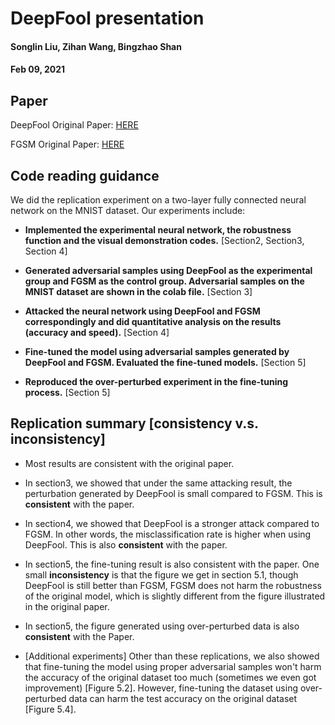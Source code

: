 # DeepFool presentation

#### Songlin Liu, Zihan Wang, Bingzhao Shan

#### Feb 09, 2021


## Paper
DeepFool Original Paper:   [HERE](https://arxiv.org/pdf/1511.04599.pdf)

FGSM Original Paper: [HERE](https://arxiv.org/pdf/1412.6572.pdf)

## Code reading guidance

We did the replication experiment on a two-layer fully connected neural network on the MNIST dataset. Our experiments include:

- **Implemented the experimental neural network, the robustness function and the visual demonstration codes.** [Section2, Section3, Section 4]

- **Generated adversarial samples using DeepFool as the experimental group and FGSM as the control group. Adversarial samples on the MNIST dataset are shown in the colab file.** [Section 3]

- **Attacked the neural network using DeepFool and FGSM correspondingly and did quantitative analysis on the results (accuracy and speed).** [Section 4]

- **Fine-tuned the model using adversarial samples generated by DeepFool and FGSM. Evaluated the fine-tuned models.** [Section 5]

- **Reproduced the over-perturbed experiment in the fine-tuning process.** [Section 5]


## Replication summary [consistency v.s. inconsistency]

- Most results are consistent with the original paper.

- In section3, we showed that under the same attacking result, the perturbation generated by DeepFool is small compared to FGSM. This is **consistent** with the paper.

- In section4, we showed that DeepFool is a stronger attack compared to FGSM. In other words, the misclassification rate is higher when using DeepFool. This is also **consistent** with the paper.

- In section5, the fine-tuning result is also consistent with the paper. One small **inconsistency** is that the figure we get in section 5.1, though DeepFool is still better than FGSM, FGSM does not harm the robustness of the original model, which is slightly different from the figure illustrated in the original paper.

- In section5, the figure generated using over-perturbed data is also **consistent** with the Paper.

- [Additional experiments] Other than these replications, we also showed that fine-tuning the model using proper adversarial samples won't harm the accuracy of the original dataset too much (sometimes we even got improvement) [Figure 5.2]. However, fine-tuning the dataset using over-perturbed data can harm the test accuracy on the original dataset [Figure 5.4].
